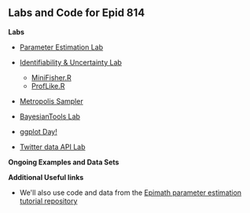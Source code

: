 
## Labs and Code for Epid 814

**Labs**

- [Parameter Estimation Lab](EstimationLab/)

- [Identifiability & Uncertainty Lab](IdentifiablilityUncertaintyLab/)
    - [MiniFisher.R](IdentifiablilityUncertaintyLab/MiniFisher.R)
    - [ProfLike.R](IdentifiablilityUncertaintyLab/ProfLike.R)

- [Metropolis Sampler](MetropolisSampler/MetropolisSampler.html)

- [BayesianTools Lab](BayesianToolsLab/BayesianTools.html)


- [ggplot Day!](ggplotExamples/BasicExamples.html)

- [Twitter data API Lab](DataScrapingPart1-Twitter/DataScraping-Twitter.html)



**Ongoing Examples and Data Sets**


**Additional Useful links**
- We'll also use code and data from the [Epimath parameter estimation tutorial repository](https://github.com/epimath/param-estimation-SIR)
